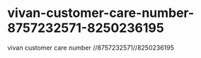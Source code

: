 # vivan-customer-care-number-8757232571-8250236195
vivan customer care number //8757232571//8250236195
